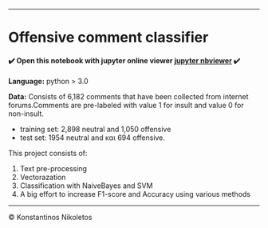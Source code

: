 
---

# Offensive comment classifier


#### ✔️ Open this notebook with jupyter online viewer [jupyter nbviewer](https://nbviewer.jupyter.org/github/Nikoletos-K/Offensive-Comment-Classifier/blob/master/Offensive_Comment_Classifier.ipynb) ✔️

__Language:__ python > 3.0

__Data:__ Consists of 6,182 comments that have been collected from internet forums.Comments are pre-labeled with value 1 for insult and value 0 for non-insult.
 - training set: 2,898 neutral and 1,050 offensive
 - test set: 1954 neutral and και 694 offensive.

This project consists of:

1. Text pre-processing
2. Vectorazation
3. Classification with NaiveBayes and SVM
4. A big effort to increase F1-score and Accuracy using various methods

---

© Konstantinos Nikoletos
